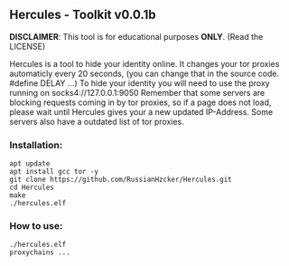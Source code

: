 ## Hercules - Toolkit v0.0.1b

**DISCLAIMER**: This tool is for educational purposes **ONLY**. (Read the LICENSE)

Hercules is a tool to hide your identity online.
It changes your tor proxies automaticly every 20 seconds,
(you can change that in the source code. #define DELAY ...)
To hide your identity you will need to use the proxy running
on socks4://127.0.0.1:9050
Remember that some servers are blocking requests coming in by
tor proxies, so if a page does not load, please wait until Hercules
gives your a new updated IP-Address. Some servers also have a outdated
list of tor proxies.

### Installation:
```
apt update
apt install gcc tor -y
git clone https://github.com/RussianHzcker/Hercules.git
cd Hercules
make
./hercules.elf
```

### How to use:
```
./hercules.elf
proxychains ...
```
